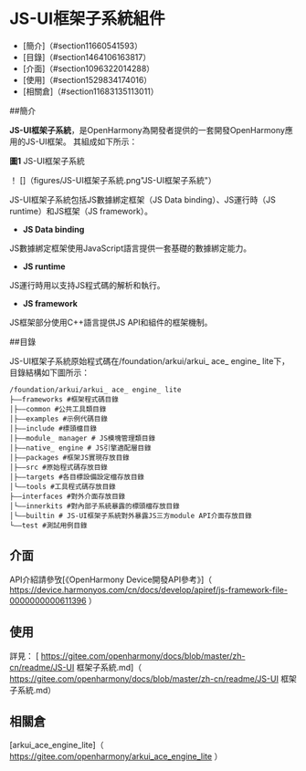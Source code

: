 # JS-UI框架子系統組件<a name="ZH-CN_TOPIC_0000001125689015"></a>

- [簡介]（#section11660541593）
- [目錄]（#section1464106163817）
- [介面]（#section1096322014288）
- [使用]（#section1529834174016）
- [相關倉]（#section11683135113011）

##簡介<a name="section11660541593"></a>

**JS-UI框架子系統**，是OpenHarmony為開發者提供的一套開發OpenHarmony應用的JS-UI框架。 其組成如下所示：

**圖1** JS-UI框架子系統<a name="fig11520531310"></a>

！ []（figures/JS-UI框架子系統.png"JS-UI框架子系統"）

JS-UI框架子系統包括JS數據綁定框架（JS Data binding）、JS運行時（JS runtime）和JS框架（JS framework）。

- **JS Data binding**

JS數據綁定框架使用JavaScript語言提供一套基礎的數據綁定能力。

- **JS runtime**

JS運行時用以支持JS程式碼的解析和執行。

- **JS framework**

JS框架部分使用C++語言提供JS API和組件的框架機制。

##目錄<a name="section1464106163817"></a>

JS-UI框架子系統原始程式碼在/foundation/arkui/arkui\_ ace\_ engine\_ lite下，目錄結構如下圖所示：

```
/foundation/arkui/arkui_ ace_ engine_ lite
├——frameworks #框架程式碼目錄
│├——common #公共工具類目錄
│├——examples #示例代碼目錄
│├——include #標頭檔目錄
│├——module_ manager # JS模塊管理類目錄
│├——native_ engine # JS引擎適配層目錄
│├——packages #框架JS實現存放目錄
│├——src #原始程式碼存放目錄
│├——targets #各目標設備設定檔存放目錄
│└——tools #工具程式碼存放目錄
├——interfaces #對外介面存放目錄
│└——innerkits #對內部子系統暴露的標頭檔存放目錄
│└——builtin # JS-UI框架子系統對外暴露JS三方module API介面存放目錄
└——test #測試用例目錄
```

## 介面<a name="section1096322014288"></a>

API介紹請參攷[《OpenHarmony Device開發API參考》]（ https://device.harmonyos.com/cn/docs/develop/apiref/js-framework-file-0000000000611396 ）

## 使用<a name="section1529834174016"></a>

詳見：
[ https://gitee.com/openharmony/docs/blob/master/zh-cn/readme/JS-UI 框架子系統.md]（ https://gitee.com/openharmony/docs/blob/master/zh-cn/readme/JS-UI 框架子系統.md）

## 相關倉<a name="section11683135113011"></a>

[arkui\_ace\_engine\_lite]（ https://gitee.com/openharmony/arkui_ace_engine_lite ）

